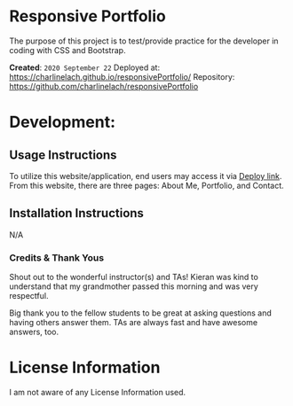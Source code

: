 # Responsive Portfolio
The purpose of this project is to test/provide practice for the developer in coding with CSS and Bootstrap.

**Created**: `2020 September 22`
Deployed at: https://charlinelach.github.io/responsivePortfolio/
Repository: https://github.com/charlinelach/responsivePortfolio

# Development:

## Usage Instructions
To utilize this website/application, end users may access it via [Deploy link](https://charlinelach.github.io/responsivePortfolio/). From this website, there are three pages: About Me, Portfolio, and Contact.

## Installation Instructions
N/A

### Credits & Thank Yous
<p>Shout out to the wonderful instructor(s) and TAs! Kieran was kind to understand that my grandmother passed this morning and was very respectful.</p>
<p>Big thank you to the fellow students to be great at asking questions and having others answer them. TAs are always fast and have awesome answers, too.</p>

# License Information
I am not aware of any License Information used.
